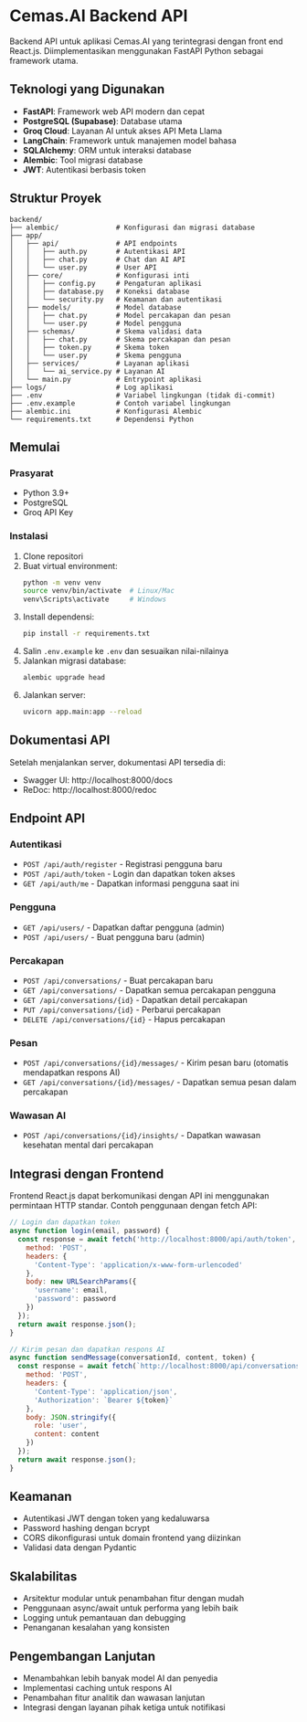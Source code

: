 # Cemas.AI Backend API

Backend API untuk aplikasi Cemas.AI yang terintegrasi dengan front end React.js. Diimplementasikan menggunakan FastAPI Python sebagai framework utama.

## Teknologi yang Digunakan

- **FastAPI**: Framework web API modern dan cepat
- **PostgreSQL (Supabase)**: Database utama
- **Groq Cloud**: Layanan AI untuk akses API Meta Llama
- **LangChain**: Framework untuk manajemen model bahasa
- **SQLAlchemy**: ORM untuk interaksi database
- **Alembic**: Tool migrasi database
- **JWT**: Autentikasi berbasis token

## Struktur Proyek

```
backend/
├── alembic/              # Konfigurasi dan migrasi database
├── app/
│   ├── api/              # API endpoints
│   │   ├── auth.py       # Autentikasi API
│   │   ├── chat.py       # Chat dan AI API
│   │   └── user.py       # User API
│   ├── core/             # Konfigurasi inti
│   │   ├── config.py     # Pengaturan aplikasi
│   │   ├── database.py   # Koneksi database
│   │   └── security.py   # Keamanan dan autentikasi
│   ├── models/           # Model database
│   │   ├── chat.py       # Model percakapan dan pesan
│   │   └── user.py       # Model pengguna
│   ├── schemas/          # Skema validasi data
│   │   ├── chat.py       # Skema percakapan dan pesan
│   │   ├── token.py      # Skema token
│   │   └── user.py       # Skema pengguna
│   ├── services/         # Layanan aplikasi
│   │   └── ai_service.py # Layanan AI
│   └── main.py           # Entrypoint aplikasi
├── logs/                 # Log aplikasi
├── .env                  # Variabel lingkungan (tidak di-commit)
├── .env.example          # Contoh variabel lingkungan
├── alembic.ini           # Konfigurasi Alembic
└── requirements.txt      # Dependensi Python
```

## Memulai

### Prasyarat

- Python 3.9+
- PostgreSQL
- Groq API Key

### Instalasi

1. Clone repositori
2. Buat virtual environment:
   ```bash
   python -m venv venv
   source venv/bin/activate  # Linux/Mac
   venv\Scripts\activate     # Windows
   ```
3. Install dependensi:
   ```bash
   pip install -r requirements.txt
   ```
4. Salin `.env.example` ke `.env` dan sesuaikan nilai-nilainya
5. Jalankan migrasi database:
   ```bash
   alembic upgrade head
   ```
6. Jalankan server:
   ```bash
   uvicorn app.main:app --reload
   ```

## Dokumentasi API

Setelah menjalankan server, dokumentasi API tersedia di:
- Swagger UI: http://localhost:8000/docs
- ReDoc: http://localhost:8000/redoc

## Endpoint API

### Autentikasi

- `POST /api/auth/register` - Registrasi pengguna baru
- `POST /api/auth/token` - Login dan dapatkan token akses
- `GET /api/auth/me` - Dapatkan informasi pengguna saat ini

### Pengguna

- `GET /api/users/` - Dapatkan daftar pengguna (admin)
- `POST /api/users/` - Buat pengguna baru (admin)

### Percakapan

- `POST /api/conversations/` - Buat percakapan baru
- `GET /api/conversations/` - Dapatkan semua percakapan pengguna
- `GET /api/conversations/{id}` - Dapatkan detail percakapan
- `PUT /api/conversations/{id}` - Perbarui percakapan
- `DELETE /api/conversations/{id}` - Hapus percakapan

### Pesan

- `POST /api/conversations/{id}/messages/` - Kirim pesan baru (otomatis mendapatkan respons AI)
- `GET /api/conversations/{id}/messages/` - Dapatkan semua pesan dalam percakapan

### Wawasan AI

- `POST /api/conversations/{id}/insights/` - Dapatkan wawasan kesehatan mental dari percakapan

## Integrasi dengan Frontend

Frontend React.js dapat berkomunikasi dengan API ini menggunakan permintaan HTTP standar. Contoh penggunaan dengan fetch API:

```javascript
// Login dan dapatkan token
async function login(email, password) {
  const response = await fetch('http://localhost:8000/api/auth/token', {
    method: 'POST',
    headers: {
      'Content-Type': 'application/x-www-form-urlencoded'
    },
    body: new URLSearchParams({
      'username': email,
      'password': password
    })
  });
  return await response.json();
}

// Kirim pesan dan dapatkan respons AI
async function sendMessage(conversationId, content, token) {
  const response = await fetch(`http://localhost:8000/api/conversations/${conversationId}/messages/`, {
    method: 'POST',
    headers: {
      'Content-Type': 'application/json',
      'Authorization': `Bearer ${token}`
    },
    body: JSON.stringify({
      role: 'user',
      content: content
    })
  });
  return await response.json();
}
```

## Keamanan

- Autentikasi JWT dengan token yang kedaluwarsa
- Password hashing dengan bcrypt
- CORS dikonfigurasi untuk domain frontend yang diizinkan
- Validasi data dengan Pydantic

## Skalabilitas

- Arsitektur modular untuk penambahan fitur dengan mudah
- Penggunaan async/await untuk performa yang lebih baik
- Logging untuk pemantauan dan debugging
- Penanganan kesalahan yang konsisten

## Pengembangan Lanjutan

- Menambahkan lebih banyak model AI dan penyedia
- Implementasi caching untuk respons AI
- Penambahan fitur analitik dan wawasan lanjutan
- Integrasi dengan layanan pihak ketiga untuk notifikasi